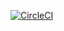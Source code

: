 [![CircleCI](https://circleci.com/gh/fujitayy/lfa.svg?style=shield&circle-token=0588b99b442b4796a827ea0263ffe5100f46ddfe)](https://circleci.com/gh/fujitayy/lfa)